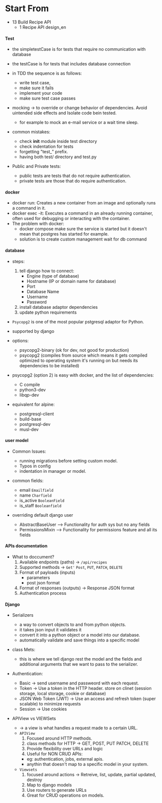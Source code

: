 # Start From
- 13 Build Recipe API
  - 1 Recipe API design_en

#### Test
- the simpletestCase is for tests that require no communication with database
- the testCase is for tests that includes database connection


- in TDD the sequence is as follows: 
  - write test case,
  - make sure it fails
  - implement your code 
  - make sure test case passes


- mocking -> to override or change behavior of dependencies. Avoid uintended side effects and Isolate code bein tested. 
    - for example to mock an e-mail service or a wait time sleep.


- common mistakes:
  - check __init__ module inside test directory
  - check indentation for tests
  - forgetting "test_" prefix. 
  - having both test/ directory and test.py 

- Public and Private tests:
  - public tests are tests that do not require authentication. 
  - private tests are those that do require authentication.
  
#### docker
- docker run: Creates a new container from an image and optionally runs a command in it.
- docker exec -it: Executes a command in an already running container, often used for debugging or interacting with the container.
- The problem with docker:
  - docker compose make sure the service is started but it doesn't mean that postgres has started for example. 
  - solution is to create custom management wait for db command


#### database
- steps: 

  1. tell django how to connect:
     - Engine (type of database)
     - Hostname (IP or domain name for database)
     - Port
     - Database Name
     - Username
     - Password 
   2. install database adaptor dependencies
   3. update python requirements

- `Psycopg2` is one of the most popular pstgresql adaptor for Python.
- supported by django
- options:
  - psycopg2-binary (ok for dev, not good for production)
  - psycopg2 (compiles from source which means it gets compiled optimized to operating system it's running on but needs its dependencies to be installed) 
- psycopg2 (option 2) is easy with docker, and the list of dependencies: 
  - C compile
  - python3-dev
  - libqp-dev
- equivalent for alpine:
  - postgresql-client
  - build-base
  - postgresql-dev
  - musl-dev

#### user model
- Common Issues:
  - running migrations before setting custom model.
  - Typos in config
  - indentation in manager or model.

- common fields:
  - email     `Emailfield`
  - name      `Charfield`
  - is_active `BooleanField`
  - is_staff  `Booleanfield`

- overriding default django user
  - AbstractBaseUser --> Functionality for auth sys but no any fields
  - PermissionsMixin --> Functionality for permissions feature and all its fields

#### APIs documentation
- What to doccument?
  1. Available endpoints (paths) -> `/api/recipes`
  2. Supported methods -> `Get'` `Post`, `PUT`, `PATCH`, `DELETE`
  3. Format of payloads (inputs)
     - parameters
     - post json format
  4. Format of responses (outputs) -> Response JSON format
  5. Authentication process


#### Django
- Serializers
  -  a way to convert objects to and from python objects. 
  - it takes json input it validates it
  - convert it into a python object or a model into our database.
  - automatically validate and save things into a specific model

- class Mets:
  - this is where we tell django rest the model and the fields and additional arguments that we want to pass to the serializer.

- Authentication:
  - Basic -> send username and passweord with each request.
  - Token -> Use a token in the HTTP header. store on clinet (session storage, local storage, cookie or database)
  - JSON Web Token (JWT) -> Use an access and refresh token (super scalable) to minimize requests
  - Session -> Use cookies

- APIView vs VIEWSets
  - -> a view is what handles a request made to a certain URL.
  - `APIView`
    1. Focused around HTTP methods.
    2. class methods for HTTP -> GET, POST, PUT PATCH, DELETE
    3. Provide flexibility over URLs and logic 
    4. Useful for NON CRUD APIs: 
      - eg: authentication, jobs, external apis.
      - anythin that doesn't map to a specific model in your system.
  - `Viewsets`
    1. focused around actions -> Retreive, list, update, partial updated, destroy
    2. Map to django models
    3. Use routers to generate URLs
    4. Great for CRUD operations on models. 
